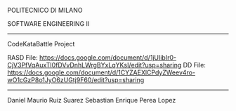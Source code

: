 POLITECNICO DI MILANO 


SOFTWARE ENGINEERING II

--------------------------------------------------------------------

CodeKataBattle Project

RASD File: https://docs.google.com/document/d/1jUIibIr0-CjV3PfVqAuxTI0fDVvDnhLWrgBYxLqYKsI/edit?usp=sharing
DD File: https://docs.google.com/document/d/1CYZAEXlCPdyZWeev4ro-wO1cGzP8o1JyO6zUGtj9F60/edit?usp=sharing

--------------------------------------------------------------------


Daniel Maurio Ruiz Suarez
Sebastian Enrique Perea Lopez
